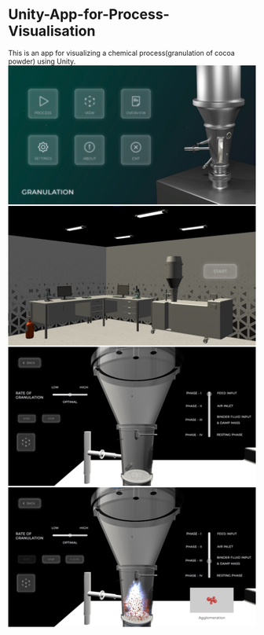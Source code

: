 # Unity-App-for-Process-Visualisation
This is an app for visualizing a chemical process(granulation of cocoa powder) using Unity.
![](images/1.jpg)
![](images/2.jpg)
![](images/3.jpg)
![](images/4.jpg)
